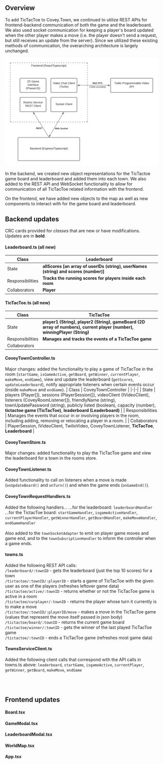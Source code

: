 ## Overview
To add TicTacToe to Covey.Town, we continued to utilize REST APIs for frontend-backend communication of both the game and the leaderboard. We also used
socket communication for keeping a player's board updated when the other player makes a move (i.e. the player doesn't send a request, but still receives an
update from the server). Since we utilized these existing methods of communication, the overarching architecture is largely unchanged. 

<img src="SE Project Arch.png" />

In the backend, we created new object representations for the TicTactoe game board and leaderboard and added them into each town. We also added to the REST API and WebSocket functionality to allow for communication of all TicTacToe related information with the frontend.

On the frontend, we have added new objects to the map as well as new components to interact with for the game board and leaderboard. 

## Backend updates 
CRC cards provided for _classes_ that are new or have modifications. Updates are in **bold**.  
#### Leaderboard.ts (all new)
| Class | Leaderboard |
|-|-|
| State            | **allScores [an array of userIDs (string), userNames (string) and scores (number)]** |
| Responsibilities | **Tracks the running scores for players inside each room**                           |
| Collaborators    | **Player**                                                                           |

#### TicTacToe.ts (all new)  
| Class | TicTacToe |
|-|-|
| State            | **player1 (String), player2 (String), gameBoard (2D array of numbers), current player (number), winningPlayer (String)** |
| Responsibilities | **Manages and tracks the events of a TicTacToe game**                                                                    |
| Collaborators    |                                                                                                                      |

#### CoveyTownController.ts
Major changes: added the functionality to play a game of TicTacToe in the room (`startGame`, `isGameActive`, `getBoard`, `getWinner`, `currentPlayer`, `makeMove`, `endGame`), view and update the leaderboard (`getScores`, `updateLeaderboard`), notify appropriate listeners when certain events occur (inside `makeMove` and `endGame`). 
| Class | CoveyTownController |
|-|-|
| State            | players (Player[]), sessions (PlayerSession[]), videoClient (IVideoClient), listeners (CoveyRoomListener[]), friendlyName (string), townUpdatePassword (string), publicly listed (boolean), capacity (number), **tictactoe game (TicTacToe)**, **leaderboard (Leaderboard)** |
| Responsibilities | Manages the events that occur in or involving players in the room, including adding, removing or relocating a player in a room.  |
| Collaborators    | PlayerSession, IVideoClient, TwilioVideo, CoveyTownListener, **TicTacToe**, **Leaderboard**          |

#### CoveyTownStore.ts
Major changes: added functionality to play the TicTacToe game and view the leaderboard for a town in the rooms store.

#### CoveyTownListener.ts  
Added functionality to call on listeners when a move is made (`onUpdateBoard()` and `onTurn()`) and when the game ends (`onGameEnd()`). 

#### CoveyTownRequestHandlers.ts
Added the following handlers...
...for the leaderboard: `leaderboardHandler`  
...for the TictacToe board: `startGameHandler`, `isgameActiveHandler`, `currentPlayerHandler`, `getWinnerHandler`, `getBoardHandler`, `makeMoveHandler`, `endGameHandler`  
<br>
Also added to the `townSocketAdapter` to emit on player game moves and game end, and to the `townSubsriptionHandler` to inform the controller when a game ends.

#### towns.ts
Added the following REST API calls:   
`/leaderboard/:townID` - gets the leaderboard (just the top 10 scores) for a town   
`/tictactoe/:townID/:playerID` - starts a game of TicTacToe with the given user as one of the players (refreshes leftover game data)   
`/tictactoe/active/:townID` - returns whether or not the TicTacToe game is active in a room  
`/tictactoe/curplayer/:townID` - returns the player whose turn it currently is to make a move  
`/tictactoe/:townID/:playerID/move` - makes a move in the TicTacToe game (values that represent the move itself passed in json body)  
`/tictactoe/board/:townID` - returns the current game board   
`/tictactoe/winner/:townID` - gets the winner of the last played TicTacToe game  
`/tictactoe/:townID` - ends a TicTacToe game (refreshes most game data)  

#### TownsServiceClient.ts
Added the following client calls that correspond with the API calls in towns.ts above: `leaderboard`, `startGame`, `isgameActive`, `currentPlayer`, `getWinner`, `getBoard`, `makeMove`, `endGame` 

<br><br>
## Frontend updates 
#### Board.tsx
#### GameModal.tsx
#### LeaderboardModal.tsx
#### WorldMap.tsx
#### App.tsx
